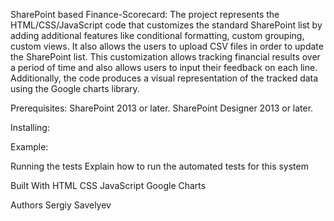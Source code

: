 SharePoint based Finance-Scorecard:
The project represents the HTML/CSS/JavaScript code that customizes the standard SharePoint list by adding additional features like conditional formatting, custom grouping, custom views. It also allows the users to upload CSV files in order to update the SharePoint list. This customization allows tracking financial results over a period of time and also allows users to input their feedback on each line. Additionally, the code produces a visual representation of the tracked data using the Google charts library.

Prerequisites:
SharePoint 2013 or later.
SharePoint Designer 2013 or later.

Installing:


Example:

Running the tests
Explain how to run the automated tests for this system


Built With
HTML
CSS
JavaScript
Google Charts

Authors
Sergiy Savelyev

